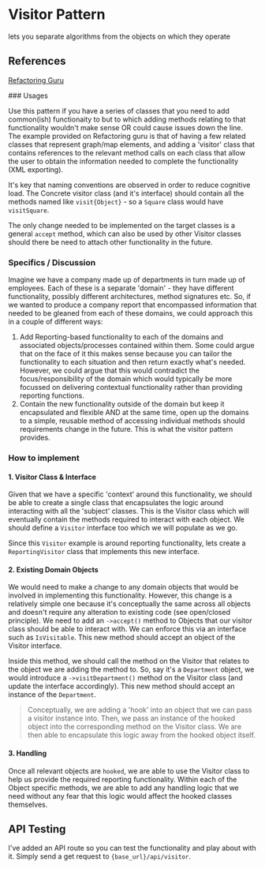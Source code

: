 # Visitor Pattern

lets you separate algorithms from the objects on which they operate

## References

[Refactoring Guru](https://refactoring.guru/design-patterns/visitor)

### Usages

Use this pattern if you have a series of classes that you need to add common(ish) functionaity to but to which adding methods relating to that functionality wouldn't make sense OR could cause issues down the line. The example provided on Refactoring guru is that of having a few related classes that represent graph/map elements, and adding a 'visitor' class that contains references to the relevant method calls on each class that allow the user to obtain the information needed to complete the functionality (XML exporting).

It's key that naming conventions are observed in order to reduce cognitive load. The Concrete visitor class (and it's interface) should contain all the methods named like `visit{Object}` - so a `Square` class would have `visitSquare`. 

The only change needed to be implemented on the target classes is a general `accept` method, which can also be used by other Visitor classes should there be need to attach other functionality in the future.


### Specifics / Discussion

Imagine we have a company made up of departments in turn made up of employees. Each of these is a separate 'domain' - they have different functionality, possibly different architectures, method signatures etc. So, if we wanted to produce a company report that encompassed information that needed to be gleaned from each of these domains, we could approach this in a couple of different ways:

1. Add Reporting-based functionality to each of the domains and associated objects/processes contained within them. Some could argue that on the face of it this makes sense because you can tailor the functionality to each situation and then return exactly what's needed. However, we could argue that this would contradict the focus/responsibility of the domain which would typically be more focussed on delivering contextual functionality rather than providing reporting functions. 
1. Contain the new functionality outside of the domain but keep it encapsulated and flexible AND at the same time, open up the domains to a simple, reusable method of accessing individual methods should requirements change in the future. This is what the visitor pattern provides. 

### How to implement

#### 1. Visitor Class & Interface

Given that we have a specific 'context' around this functionality, we should be able to create a single class that encapsulates the logic around interacting with all the 'subject' classes. This is the Visitor class which will eventually contain the methods required to interact with each object. We should define a `Visitor` interface too which we will populate as we go.

Since this `Visitor` example is around reporting functionality, lets create a `ReportingVisitor` class that implements this new interface.

#### 2. Existing Domain Objects

We would need to make a change to any domain objects that would be involved in implementing this functionality. However, this change is a relatively simple one because it's conceptually the same across all objects and doesn't require any alteration to existing code (see open/closed principle). We need to add an `->accept()` method to Objects that our visitor class should be able to interact with. We can enforce this via an interface such as `IsVisitable`. This new method should accept an object of the Visitor interface.

Inside this method, we should call the method on the Visitor that relates to the object we are adding the method to. So, say it's a `Department` object, we would introduce a `->visitDepartment()` method on the Visitor class (and update the interface accordingly). This new method should accept an instance of the `Department`. 

> Conceptually, we are adding a 'hook' into an object that we can pass a visitor instance into. Then, we pass an instance of the hooked object into the corresponding method on the Visitor class. We are then able to encapsulate this logic away from the hooked object itself. 

#### 3. Handling

Once all relevant objects are `hooked`, we are able to use the Visitor class to help us provide the required reporting functionality. Within each of the Object specific methods, we are able to add any handling logic that we need without any fear that this logic would affect the hooked classes themselves. 

## API Testing

I've added an API route so you can test the functionality and play about with it. Simply send a get request to `{base_url}/api/visitor`.